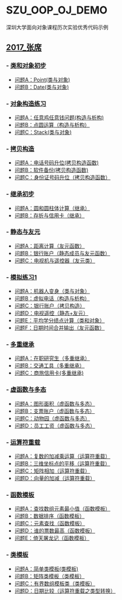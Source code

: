 # SZU_OOP_OJ_DEMO
深圳大学面向对象课程历次实验优秀代码示例

## [2017_张席](./2017_张席)

### - [类和对象初步](./2017_张席/Contest1395-类和对象初步/)
  - [问题A：Point(类与对象)](./2017_张席/Contest1395-类和对象初步/问题A：Point(类与对象).md)
  - [问题B：Date(类与对象)](./2017_张席/Contest1395-类和对象初步/问题B：Date(类与对象).md)

### - [对象构造练习](./2017_张席/Contest1412-对象构造练习/)
  - [问题A：任意鸡任意钱问题(构造与析构)](./2017_张席/Contest1412-对象构造练习/问题A：任意鸡任意钱问题(构造与析构).md)
  - [问题B：点圆运算（构造与析构）](./2017_张席/Contest1412-对象构造练习/问题B：点圆运算（构造与析构）.md)
  - [问题C：Stack(类与对象)](./2017_张席/Contest1412-对象构造练习/问题C：Stack(类与对象).md)

### - [拷贝构造](./2017_张席/Contest1421-拷贝构造/)
  - [问题A：电话号码升位(拷贝构造函数)](./2017_张席/Contest1421-拷贝构造/问题A：电话号码升位(拷贝构造函数).md)
  - [问题B：软件备份(拷贝构造函数)](./2017_张席/Contest1421-拷贝构造/问题B：软件备份(拷贝构造函数).md)
  - [问题C：身份证号码升位（拷贝构造函数）](./2017_张席/Contest1421-拷贝构造/问题C：身份证号码升位（拷贝构造函数）.md)

### - [继承初步](./2017_张席/Contest1430-继承初步/)
  - [问题A：圆和圆柱体计算（继承）](./2017_张席/Contest1430-继承初步/问题A：圆和圆柱体计算（继承）.md)
  - [问题B：存折与信用卡（继承）](./2017_张席/Contest1430-继承初步/.md)

### - [静态与友元](./2017_张席/Contest1437-静态与友元/)
  - [问题A：距离计算（友元函数）](./2017_张席/Contest1437-静态与友元/问题A：距离计算（友元函数）.md)
  - [问题B：银行账户（静态成员与友元函数）](./2017_张席/Contest1437-静态与友元/问题B：银行账户（静态成员与友元函数）.md)
  - [问题C：电视机与遥控器（友元类）](./2017_张席/Contest1437-静态与友元/问题C：电视机与遥控器（友元类）.md)

### - [模拟练习1](./2017_张席/Contest1455-模拟练习1/)
  - [问题A：机器人变身（类与对象）](./2017_张席/Contest1455-模拟练习1/问题A：机器人变身（类与对象）.md)
  - [问题B：虚拟电话（构造与析构）](./2017_张席/Contest1455-模拟练习1/问题B：虚拟电话（构造与析构）.md)
  - [问题C：银行账户（拷贝构造）](./2017_张席/Contest1455-模拟练习1/问题C：银行账户（拷贝构造）.md)
  - [问题D：电视遥控（静态+友元）](./2017_张席/Contest1455-模拟练习1/问题D：电视遥控（静态+友元）.md)
  - [问题E：平均学分绩点计算（类和对象）](./2017_张席/Contest1455-模拟练习1/问题E：平均学分绩点计算（类和对象）.md)
  - [问题F：日期时间合并输出（友元函数）](./2017_张席/Contest1455-模拟练习1/问题F：日期时间合并输出（友元函数）.md)

### - [多重继承](./2017_张席/Contest1465-多重继承/)
  - [问题A：在职研究生（多重继承）](./2017_张席/Contest1465-多重继承/问题A：在职研究生（多重继承）.md)
  - [问题B：交通工具（多重继承）](./2017_张席/Contest1465-多重继承/问题B：交通工具（多重继承）.md)
  - [问题C：商旅信用卡(多重继承)](./2017_张席/Contest1465-多重继承/问题C：商旅信用卡(多重继承).md)

### - [虚函数与多态](./2017_张席/Contest1471-虚函数与多态/)
  - [问题A：图形面积（虚函数与多态）](./2017_张席/Contest1471-虚函数与多态/问题A：图形面积（虚函数与多态）.md)
  - [问题B：支票账户（虚函数与多态）](./2017_张席/Contest1471-虚函数与多态/问题B：支票账户（虚函数与多态）.md)
  - [问题C：动物园（虚函数与多态）](./2017_张席/Contest1471-虚函数与多态/问题C：动物园（虚函数与多态）.md)
  - [问题D：员工工资（虚函数与多态）](./2017_张席/Contest1471-虚函数与多态/问题D：员工工资（虚函数与多态）.md)

### - [运算符重载](./2017_张席/Contest1479-运算符重载/)
  - [问题A：复数的加减乘运算（运算符重载）](./2017_张席/Contest1479-运算符重载/问题A：复数的加减乘运算（运算符重载）.md)
  - [问题B：三维坐标点的平移（运算符重载）](./2017_张席/Contest1479-运算符重载/问题B：三维坐标点的平移（运算符重载）.md)
  - [问题C：矩阵相加（运算符重载）](./2017_张席/Contest1479-运算符重载/问题C：矩阵相加（运算符重载）.md)
  - [问题D：向量的加减（运算符重载）](./2017_张席/Contest1479-运算符重载/问题D：向量的加减（运算符重载）.md)

### - [函数模板](./2017_张席/Contest1485-函数模板/)
  - [问题A：查找数组元素最小值（函数模板）](./2017_张席/Contest1485-函数模板/问题A：查找数组元素最小值（函数模板）.md)
  - [问题B：数据排序（函数模板）](./2017_张席/Contest1485-函数模板/问题B：数据排序（函数模板）.md)
  - [问题C：元素查找（函数模板）](./2017_张席/Contest1485-函数模板/问题C：元素查找（函数模板）.md)
  - [问题D：谁的票数最高（函数模板）](./2017_张席/Contest1485-函数模板/问题D：谁的票数最高（函数模板）.md)
  - [问题E：倚天屠龙记（函数模板）](./2017_张席/Contest1485-函数模板/问题E：倚天屠龙记（函数模板）.md)

### - [类模板](./2017_张席/Contest1495-类模板/)
  - [问题A：简单类模板(类模板)](./2017_张席/Contest1495-类模板/问题A：简单类模板(类模板).md)
  - [问题B：矩阵类模板（类模板）](./2017_张席/Contest1495-类模板/问题B：矩阵类模板（类模板）.md)
  - [问题C：有界数组模板类（类模板）](./2017_张席/Contest1495-类模板/问题C：有界数组模板类（类模板）.md)
  - [问题D：日期比较（运算符重载之类型转换）](./2017_张席/Contest1495-类模板/问题D：日期比较（运算符重载之类型转换）.md)